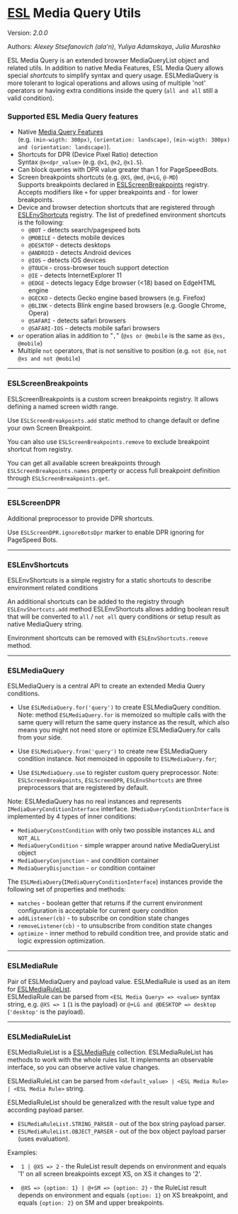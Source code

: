 # [ESL](https://exadel-inc.github.io/esl/) Media Query Utils

Version: *2.0.0*

Authors: *Alexey Stsefanovich (ala'n)*, *Yuliya Adamskaya*, *Julia Murashko*

<a name="intro"></a>

ESL Media Query is an extended browser MediaQueryList object and related utils.
In addition to native Media Features, ESL Media Query allows special *shortcuts* to simplify syntax and query usage.
ESLMediaQuery is more tolerant to logical operations and allows using of multiple 'not' operators or 
having extra conditions inside the query (`all and all` still a valid condition).

<a name="features"></a>
### Supported ESL Media Query features

- Native [Media Query Features](https://www.w3.org/TR/css3-mediaqueries/#media1)  
  (e.g. `(min-wigth: 300px)`, `(orientation: landscape)`, `(min-wigth: 300px) and (orientation: landscape)`).
- Shortcuts for DPR (Device Pixel Ratio) detection  
  Syntax `@x<dpr_value>` (e.g. `@x1`, `@x2`, `@x1.5`).
- Can block queries with DPR value greater than 1 for PageSpeedBots.
- Screen breakpoints shortcuts (e.g. `@XS`, `@md`, `@+LG`, `@-MD`)  
  Supports breakpoints declared in [ESLScreenBreakpoints](#breakpoints) registry.   
  Accepts modifiers like `+` for upper breakpoints and `-` for lower breakpoints.
- Device and browser detection shortcuts that are registered through [ESLEnvShortcuts](#shortcuts) registry.
  The list of predefined environment shortcuts is the following:
  - `@BOT` - detects search/pagespeed bots
  - `@MOBILE` - detects mobile devices 
  - `@DESKTOP` - detects desktops
  - `@ANDROID` - detects Android devices
  - `@IOS` - detects iOS devices  
  - `@TOUCH` - cross-browser touch support detection
  - `@IE` - detects InternetExplorer 11
  - `@EDGE` - detects legacy Edge browser (<18) based on EdgeHTML engine
  - `@GECKO` - detects Gecko engine based browsers (e.g. Firefox)
  - `@BLINK` - detects Blink engine based browsers (e.g. Google Chrome, Opera)
  - `@SAFARI` - detects safari browsers
  - `@SAFARI-IOS` - detects mobile safari browsers  
- `or` operation alias in addition to "`,`" (`@xs or @mobile` is the same as `@xs, @mobile`)
- Multiple `not` operators, that is not sensitive to position
  (e.g. `not @ie`, `not @xs and not @mobile`)
---

<a name="breakpoints"></a>
### ESLScreenBreakpoints

ESLScreenBreakpoints is a custom screen breakpoints registry. It allows defining a named screen width range.

Use `ESLScreenBreakpoints.add` static method to change default or define your own Screen Breakpoint.

You can also use `ESLScreenBreakpoints.remove` to exclude breakpoint shortcut from registry.

You can get all available screen breakpoints through `ESLScreenBreakpoints.names` property or access full breakpoint 
definition through `ESLScreenBreakpoints.get`.

---
<a name="dpr"></a>
### ESLScreenDPR

Additional preprocessor to provide DPR shortcuts.

Use `ESLScreenDPR.ignoreBotsDpr` marker to enable DPR ignoring for PageSpeed Bots.

---

<a name="shortcuts"></a>
### ESLEnvShortcuts

ESLEnvShortcuts is a simple registry for a static shortcuts to describe environment related conditions

An additional shortcuts can be added to the registry through `ESLEnvShortcuts.add` method
ESLEnvShortcuts allows adding boolean result that will be converted to `all` / `not all` query conditions or setup result as native MediaQuery string. 

Environment shortcuts can be removed with `ESLEnvShortcuts.remove` method.

---

<a name="media-query"></a>
### ESLMediaQuery 

ESLMediaQuery is a central API to create an extended Media Query conditions.

 - Use `ESLMediaQuery.for('query')` to create ESLMediaQuery condition.  
   Note: method `ESLMediaQuery.for` is memoized so multiple calls with the same query will return the same query 
   instance as the result, which also means you might not need store or optimize ESLMediaQuery.for calls from your side.
   
 - Use `ESLMediaQuery.from('query')` to create new ESLMediaQuery condition instance. 
   Not memoized in opposite to `ESLMediaQuery.for`;

 - Use `ESLMediaQuery.use` to register custom query preprocessor. 
   Note: `ESLScreenBreakpoints`, `ESLScreenDPR`, `ESLEnvShortcuts` are three preprocessors that are registered by default.
   
Note: ESLMediaQuery has no real instances and represents `IMediaQueryConditionInterface` interface.
`IMediaQueryConditionInterface` is implemented by 4 types of inner conditions:
  - `MediaQueryConstCondition` with only two possible instances `ALL` and `NOT_ALL`
  - `MediaQueryCondition` - simple wrapper around native MediaQueryList object
  - `MediaQueryConjunction` - `and` condition container
  - `MediaQueryDisjunction` - `or` condition container

The `ESLMediaQuery`(`IMediaQueryConditionInterface`) instances provide the following set of properties and methods:
  - `matches` - boolean getter that returns if the current environment configuration is acceptable for current query condition
  - `addListener(cb)` - to subscribe on condition state changes
  - `removeListener(cb)` - to unsubscribe from condition state changes
  - `optimize` - inner method to rebuild condition tree, and provide static and logic expression optimization.

---

<a name="media-rule"></a>
### ESLMediaRule

Pair of ESLMediaQuery and payload value. 
ESLMediaRule is used as an item for [ESLMediaRuleList](#eslmediarulelist).  
ESLMediaRule can be parsed from `<ESL Media Query> => <value>` syntax string, 
e.g. `@XS => 1` (`1` is the payload) or `@+LG and @DESKTOP => desktop` (`'desktop'` is the payload).

--- 

<a name="media-rule-list"></a>
### ESLMediaRuleList

ESLMediaRuleList is a [ESLMediaRule](#eslmediarule) collection.
ESLMediaRuleList has methods to work with the whole rules list. 
It implements an observable interface, so you can observe active value changes.

ESLMediaRuleList can be parsed from `<default_value> | <ESL Media Rule> | <ESL Media Rule>` string.

ESLMediaRuleList should be generalized with the result value type and according payload parser.
- `ESLMediaRuleList.STRING_PARSER` - out of the box string payload parser.
- `ESLMediaRuleList.OBJECT_PARSER` - out of the box object payload parser (uses evaluation).

Examples:
- ` 1 | @XS => 2` - the RuleList result depends on environment and equals '1' on all screen breakpoints except XS, 
  on XS it changes to '2'.  

- ` @XS => {option: 1} | @+SM => {option: 2}` - the RuleList result depends on environment and equals `{option: 1}` 
  on XS breakpoint, and equals `{option: 2}` on SM and upper breakpoints.
